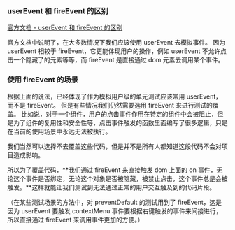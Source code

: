 ### userEvent 和 fireEvent 的区别

[官方文档 - userEvent 和 fireEvent 的区别](https://testing-library.com/docs/user-event/intro/)

官方文档中说明了，在大多数情况下我们应该使用 userEvent 去模拟事件。 因为 userEvent 相较于 fireEvent，它更能体现用户的操作，例如 userEvent 不允许点击一个隐藏了的元素等等，而 fireEvent 是直接通过 dom 元素去调用某个事件。

### 使用 fireEvent 的场景

根据上面的说法，已经体现了作为模拟用户级的单元测试应该常用 userEvent，而不是 fireEvent。 但是有些情况我们仍然需要选用 fireEvent 来进行测试的覆盖。
比如说，对于一个组件，用户的点击事件作用在特定的组件中会被阻止，但是为了组件的复用性和安全性等，点击事件触发的函数里面编写了很多逻辑，只是在当前的使用场景中永远无法被执行。

我们当然可以选择不去覆盖这些代码，但是并不是所有人都知道这段代码不会对项目造成影响。

所以为了覆盖代码，**我们通过 fireEvent 来直接触发 dom 上面的 on 事件，无论这个事件是否绑定，无论这个对象是否被隐藏，被禁止点击，这个事件总是会被触发。**这样就能让我们测试到无法通过正常的用户交互触及到的代码片段。

（在某些测试场景的方法中，对 preventDefault 的测试用到了 fireEvent，这是因为 userEvent 要触发 contextMenu 事件要根据右键触发的事件来间接进行，所以直接通过 fireEvent 来调用事件更加的方便。）
